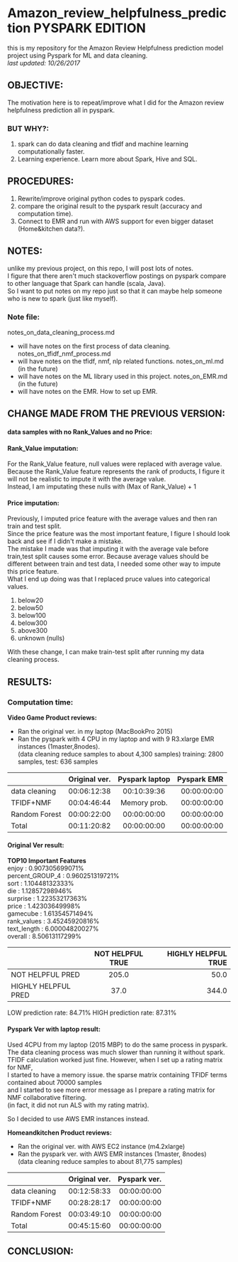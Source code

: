# Amazon_review_helpfulness_prediction PYSPARK EDITION
this is my repository for the Amazon Review Helpfulness prediction model project using Pyspark for ML and data cleaning.  
_last updated: 10/26/2017_  
  
## OBJECTIVE:
The motivation here is to repeat/improve what I did for the Amazon review helpfulness prediction all in pyspark.  
  
### BUT WHY?:
1. spark can do data cleaning and tfidf and machine learning computationally faster.  
2. Learning experience. Learn more about Spark, Hive and SQL.
  
## PROCEDURES:
1. Rewrite/improve original python codes to pyspark codes.  
2. compare the original result to the pyspark result (accuracy and computation time).  
3. Connect to EMR and run with AWS support for even bigger dataset (Home&kitchen data?).  


## NOTES:
unlike my previous project, on this repo, I will post lots of notes.  
I figure that there aren't much stackoverflow postings on pyspark compare to other language that Spark can handle (scala, Java).  
So I want to put notes on my repo just so that it can maybe help someone who is new to spark (just like myself).  
  
### Note file:
notes_on_data_cleaning_process.md  
  - will have notes on the first process of data cleaning.  
notes_on_tfidf_nmf_process.md  
  - will have notes on the tfidf, nmf, nlp related functions.
notes_on_ml.md (in the future)
  - will have notes on the ML library used in this project.
notes_on_EMR.md (in the future)
  - will have notes on the EMR. How to set up EMR.

## CHANGE MADE FROM THE PREVIOUS VERSION:

#### data samples with no Rank_Values and no Price:

#### Rank_Value imputation:
For the Rank_Value feature, null values were replaced with average value.  
Because the Rank_Value feature represents the rank of products, I figure it will not be realistic to impute it with the average value.  
Instead, I am imputating these nulls with (Max of Rank_Value) + 1

#### Price imputation:
Previously, I imputed price feature with the average values and then ran train and test split.  
Since the price feature was the most important feature, I figure I should look back and see if I didn't make a mistake.  
The mistake I made was that imputing it with the average vale before train,test split causes some error.
Because average values should be different between train and test data, I needed some other way to impute this price feature.  
What I end up doing was that I replaced pruce values into categorical values.
1. below20  
2. below50  
3. below100  
4. below300  
5. above300  
6. unknown (nulls)  
  
With these change, I can make train-test split after running my data cleaning process.  
  
## RESULTS:
### Computation time:
**Video Game Product reviews:**    
- Ran the original ver. in my laptop (MacBookPro 2015)  
- Ran the pyspark with 4 CPU in my laptop and with 9 R3.xlarge EMR instances (1master,8nodes).  
(data cleaning reduce samples to about 4,300 samples) 
training: 2800 samples, test: 636 samples   
  
|               |   Original ver.   |  Pyspark laptop  |   Pyspark EMR   |
| ------------- |:-----------------:|:----------------:| ---------------:|
| data cleaning |    00:06:12:38    |   00:10:39:36    |   00:00:00:00   |
|   TFIDF+NMF   |    00:04:46:44    |   Memory prob.   |   00:00:00:00   |
| Random Forest |    00:00:22:00    |   00:00:00:00    |   00:00:00:00   |
|    Total      |    00:11:20:82    |   00:00:00:00    |   00:00:00:00   |
  
  
#### Original Ver result:
  
 **TOP10 Important Features**   
enjoy : 0.907305699071%  
percent_GROUP_4 : 0.960251319721%  
sort : 1.10448132333%  
die : 1.12857298946%  
surprise : 1.22353217363%  
price : 1.42303649998%  
gamecube : 1.61354571494%  
rank_values : 3.45245920816%  
text_length : 6.00004820027%  
overall : 8.50613117299%  

 |                      | NOT HELPFUL TRUE | HIGHLY HELPFUL TRUE |
 | -------------------- |:----------------:| -------------------:|
 |   NOT HELPFUL PRED   |      205.0       |         50.0        |
 | HIGHLY HELPFUL PRED  |       37.0       |        344.0        |

LOW prediction rate: 84.71%
HIGH prediction rate: 87.31%
  
#### Pyspark Ver with laptop result:
Used 4CPU from my laptop (2015 MBP) to do the same process in pyspark.  
The data cleaning process was much slower than running it without spark.  
TFIDF calculation worked just fine. However, when I set up a rating matrix for NMF,  
I started to have a memory issue. the sparse matrix containing TFIDF terms contained about 70000 samples  
and I started to see more error message as I prepare a rating matrix for NMF collaborative filtering.  
(in fact, it did not run ALS with my rating matrix).  

So I decided to use AWS EMR instances instead.  

**Homeandkitchen Product reviews:**
- Ran the original ver. with AWS EC2 instance (m4.2xlarge)
- Ran the pyspark ver. with AWS EMR instances (1master, 8nodes)  
(data cleaning reduce samples to about 81,775 samples)  

|               |   Original ver.   |   Pyspark ver.   |
| ------------- |:-----------------:| ----------------:|
| data cleaning |    00:12:58:33    |   00:00:00:00    |
|   TFIDF+NMF   |    00:28:28:17    |   00:00:00:00    |
| Random Forest |    00:03:49:10    |   00:00:00:00    |
|    Total      |    00:45:15:60    |   00:00:00:00    |


## CONCLUSION:

